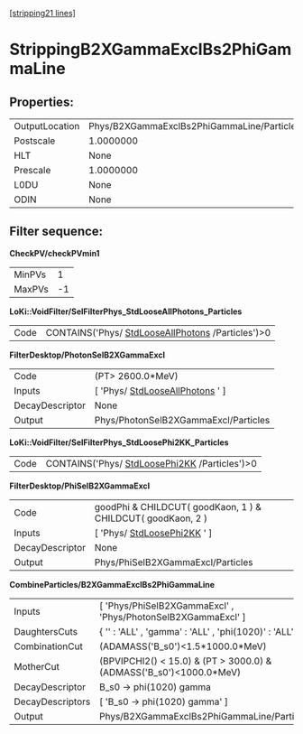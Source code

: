 [[stripping21 lines]](./stripping21-radiative)

# StrippingB2XGammaExclBs2PhiGammaLine

## Properties:

|                |                                            |
|----------------|--------------------------------------------|
| OutputLocation | Phys/B2XGammaExclBs2PhiGammaLine/Particles |
| Postscale      | 1.0000000                                  |
| HLT            | None                                       |
| Prescale       | 1.0000000                                  |
| L0DU           | None                                       |
| ODIN           | None                                       |

## Filter sequence:

**CheckPV/checkPVmin1**

|        |     |
|--------|-----|
| MinPVs | 1   |
| MaxPVs | -1  |

**LoKi::VoidFilter/SelFilterPhys_StdLooseAllPhotons_Particles**

|      |                                                                                        |
|------|----------------------------------------------------------------------------------------|
| Code | CONTAINS('Phys/ [StdLooseAllPhotons](./stripping21-stdlooseallphotons) /Particles')\>0 |

**FilterDesktop/PhotonSelB2XGammaExcl**

|                 |                                                                       |
|-----------------|-----------------------------------------------------------------------|
| Code            | (PT\> 2600.0\*MeV)                                                    |
| Inputs          | [ 'Phys/ [StdLooseAllPhotons](./stripping21-stdlooseallphotons) ' ] |
| DecayDescriptor | None                                                                  |
| Output          | Phys/PhotonSelB2XGammaExcl/Particles                                  |

**LoKi::VoidFilter/SelFilterPhys_StdLoosePhi2KK_Particles**

|      |                                                                                |
|------|--------------------------------------------------------------------------------|
| Code | CONTAINS('Phys/ [StdLoosePhi2KK](./stripping21-stdloosephi2kk) /Particles')\>0 |

**FilterDesktop/PhiSelB2XGammaExcl**

|                 |                                                               |
|-----------------|---------------------------------------------------------------|
| Code            | goodPhi & CHILDCUT( goodKaon, 1 ) & CHILDCUT( goodKaon, 2 )   |
| Inputs          | [ 'Phys/ [StdLoosePhi2KK](./stripping21-stdloosephi2kk) ' ] |
| DecayDescriptor | None                                                          |
| Output          | Phys/PhiSelB2XGammaExcl/Particles                             |

**CombineParticles/B2XGammaExclBs2PhiGammaLine**

|                  |                                                                        |
|------------------|------------------------------------------------------------------------|
| Inputs           | [ 'Phys/PhiSelB2XGammaExcl' , 'Phys/PhotonSelB2XGammaExcl' ]         |
| DaughtersCuts    | { '' : 'ALL' , 'gamma' : 'ALL' , 'phi(1020)' : 'ALL' }                 |
| CombinationCut   | (ADAMASS('B_s0')\<1.5\*1000.0\*MeV)                                    |
| MotherCut        | (BPVIPCHI2() \< 15.0) & (PT \> 3000.0) & (ADMASS('B_s0')\<1000.0\*MeV) |
| DecayDescriptor  | B_s0 -\> phi(1020) gamma                                               |
| DecayDescriptors | [ 'B_s0 -\> phi(1020) gamma' ]                                       |
| Output           | Phys/B2XGammaExclBs2PhiGammaLine/Particles                             |
